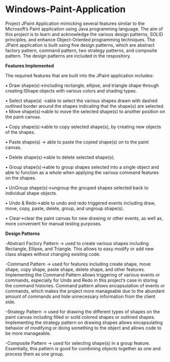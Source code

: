 # Windows-Paint-Application


Project JPaint Application mimicking several features similar to the Microsoft’s Paint application using Java programming language. 
The aim of this project is to learn and acknowledge the various design patterns, SOLID principles, and enhance Object-Oriented programming techniques. 
The JPaint application is built using five design patterns, which are abstract factory pattern, command pattern, two strategy patterns, and composite pattern.
The design patterns are included in the respository. 

**Features Implemented**

The required features that are built into the JPaint application includes:

• Draw shape(s)→including rectangle, ellipse, and triangle shape through creating IShape objects with various colors and shading types.

• Select shape(s) →able to select the various shapes drawn with dashed outlined border around the shapes indicating that the shape(s) are selected.
• Move shape(s)→able to move the selected shape(s) to another position on the paint canvas.

• Copy shape(s)→able to copy selected shape(s), by creating new objects of the shapes.

• Paste shape(s) → able to paste the copied shape(s) on to the paint canvas.

• Delete shape(s)→able to delete selected shape(s).

• Group shape(s)→able to group shapes selected into a single object and able to
function as a whole when applying the various command features on the shapes.

• UnGroup shape(s)→ungroup the grouped shapes selected back to individual shape
objects.

• Undo & Redo→able to undo and redo triggered events including draw, move, copy,
paste, delete, group, and ungroup shape(s).

• Clear→clear the paint canvas for new drawing or other events, as well as, more convenient for manual testing purposes.



**Design Patterns**

-Abstract Factory Pattern -> used to create various shapes including Rectangle, Ellipse, and Triangle. 
This allows to easy modify or add new class shapes without changing existing code. 

-Command Pattern -> used for features including create shape, move shape, copy shape, paste shape, delete shape, and other features. 
Implementing the Command Pattern allows triggering of various events or commands, especially for Undo and Redo in this project’s case in storing the command histories. 
Command pattern allows encapsulation of events or commands, which makes the project more manageable due to the abundant amount of commands and hide unnecessary information from the client side.

-Strategy Pattern -> used for drawing the different types of shapes on the paint canvas including filled or soild colored shapes or outlined shapes.
Implementing the strategy pattern on drawing shapes allows encapsulating behavior of modifying or doing something to the object and allows code to be more manageable.

-Composite Pattern -> used for selecting shape(s) in a group feature. Essentially, this pattern is good for combining objects together as one and process them as one group.


